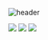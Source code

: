 ![header](https://capsule-render.vercel.app/api?type=wave&color=auto&height=300&section=header&text=codingkid&fontSize=90)

<div align=“center”>
<img src="https://img.shields.io/badge/Java-007396?style=flat&logo=Java&logoColor=white" />
<img src="https://img.shields.io/badge/HTML5-E34F26?style=flat&logo=HTML5&logoColor=white" />
<img src="https://img.shields.io/badge/CSS3-1572B6?style=flat&logo=CSS3&logoColor=white" />
</div>
